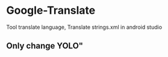 # Google-Translate
Tool translate language, Translate strings.xml in android studio
## Only change YOLO"
